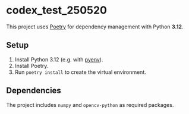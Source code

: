 # codex_test_250520

This project uses [Poetry](https://python-poetry.org/) for dependency management with Python **3.12**.

## Setup

1. Install Python 3.12 (e.g. with [pyenv](https://github.com/pyenv/pyenv)).
2. Install Poetry.
3. Run `poetry install` to create the virtual environment.

## Dependencies

The project includes `numpy` and `opencv-python` as required packages.
